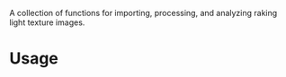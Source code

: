 A collection of functions for importing, processing, and analyzing raking light texture images.


# Usage


